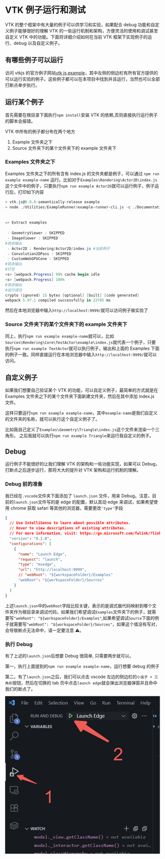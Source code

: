 # VTK 例子运行和测试

VTK 的整个框架中有大量的例子可以供学习和实验，如果配合 debug 功能和自定义例子能够很好的理解 VTK 的一些运行机制和架构，方便灵活的使用和调试甚至自定义 VTK 中的功能。下面将详细介绍如何在当前 VTK 框架下实现例子的运行、debug 以及自定义例子。

## 有哪些例子可以运行

访问 vtkjs 的官方例子网站[vtk js example](https://kitware.github.io/vtk-js/examples/)，其中左侧的侧边栏有所有官方提供的可以运行实验的例子。这些例子都可以在本项目中找到并且运行，当然也可以全部打断点单步执行。

## 运行某个例子

首先需要在根目录下面执行`npm install`安装 VTK 的依赖,否则直接执行运行例子的脚本会报错。

VTK 中所有的例子都分布在两个地方

1. Example 文件夹之下
2. Source 文件夹下的某个文件夹下的 example 文件夹下

### Examples 文件夹之下

Examples 文件夹之下的所有含有 index.js 的文件夹都是例子，可以通过 `npm run example example-name` 运行。比如对于`Examples\Rendering\Actor2D\index.js`这个文件中的例子，只要执行`npm run example Actor2D`就可以运行例子，例子运行后，打印如下内容

```powershell
> vtk.js@0.0.0-semantically-release example
> node ./Utilities/ExampleRunner/example-runner-cli.js -c ./Documentation/config.js Actor2D


=> Extract examples

 - GeometryViewer : SKIPPED
 - ImageViewer : SKIPPED
#其余输出
 - Actor2D : Rendering/Actor2D/index.js #当前例子
 - Convolution2DPass : SKIPPED
 - CustomWebGPUCone : SKIPPED
#其余输出
#打包
<s> [webpack.Progress] 99% cache begin idle
<s> [webpack.Progress] 100%
#其余输出
#运行成功
crypto (ignored) 15 bytes [optional] [built] [code generated]
webpack 5.97.1 compiled successfully in 23785 ms
```

然后在本地浏览器中输入`http://localhost:9999/`就可以访问例子做实验了

### Source 文件夹下的某个文件夹下的 example 文件夹下

同上，执行`npm run example example-name`就可以，比如`Sources\Rendering\Core\TextActor\example\index.js`就代表一个例子，只要执行`npm run example TextActor`就可以执行例子，输出和上面的 Examples 下面的例子一致。同样直接运行在本地浏览器中输入`http://localhost:9999/`就可以访问。

## 自定义例子

如果我们想要自己验证某个 VTK 的功能，可以自定义例子，最简单的方式就是在 Examples 文件夹之下的某个文件夹下面新建文件夹，然后在其中添加 index.js 文件。

这样只要运行`npm run example example-name`，其中`example-name`是我们自定义的文件夹的名称，就可以执行这个自定义例子了。

比如我自己定义了`Examples\Geometry\Triangle\index.js`这个文件来渲染一个三角形。
之后我就可以执行`npm run example Triangle`来运行我自定义的例子。

## Debug

运行例子不能很好的让我们理解 VTK 的架构和一些功能实现，如果可以 Debug，打断点之后逐步运行，那将大大的提升对 VTK 架构和运行机制的理解。

### Debug 前的准备

我已经在`.vscode`文件夹下面添加了 `launch.json` 文件，用来 Debug。注意，目前的`launch.json`文件写的是 edge 的配置，默认其动 edge 来调试，如果希望使用 chrome 获取 safari 等其他的浏览器，需要更改`'type'`字段

```json
{
  // Use IntelliSense to learn about possible attributes.
  // Hover to view descriptions of existing attributes.
  // For more information, visit: https://go.microsoft.com/fwlink/?linkid=830387
  "version": "0.2.0",
  "configurations": [
    {
      "name": "Launch Edge",
      "request": "launch",
      "type": "msedge",
      "url": "http://localhost:9999",
      // "webRoot": "${workspaceFolder}/Examples"
      "webRoot": "${workspaceFolder}/Sources"
    }
  ]
}
```

上述`launch.json`中的`webRoot`字段比较关键，表示的是调式器代码映射到哪个文件夹作为根目录来调试代码，如果我们希望调试`Examples`文件夹下的例子，就需要写`"webRoot": "${workspaceFolder}/Examples"`,如果希望调试`Source`下面的例子就需要写`"webRoot": "${workspaceFolder}/Sources"`，如果这个值没有写对，会导致断点无法命中，请一定要注意 ⚠️。

### 执行 Debug

有了上述的`launch.json`后想要 Debug 很简单, 只需要两步就可以。

第一，执行上面提到的`npm run example example-name`，运行想要 debug 的例子

第二，有了`launch.json`之后，我们可以点击 vscode 左边的侧边栏的`小虫子 + 三角形`按钮，然后在切换的 tab 页中点击`launch edge`就会弹出浏览器弹窗并且命中我们的断点了。

![用VSCode Debug](./images/debug-example.png)
